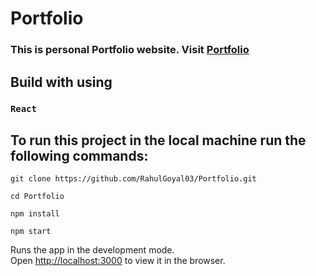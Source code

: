 # Portfolio

### This is personal Portfolio website. Visit [Portfolio](https://therahulgoyal.vercel.app/)

## Build with using
### `React `

## To run this project in the local machine run the following commands:
```
git clone https://github.com/RahulGoyal03/Portfolio.git
```
```
cd Portfolio
```
```
npm install
```
``` 
npm start
```

Runs the app in the development mode.\
Open [http://localhost:3000](http://localhost:3000) to view it in the browser.
